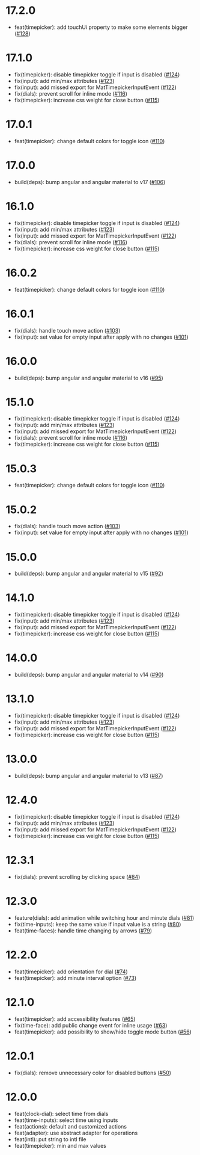# 17.2.0

- feat(timepicker): add touchUi property to make some elements bigger ([#128](https://github.com/dhutaryan/ngx-mat-timepicker/pull/128))

# 17.1.0

- fix(timepicker): disable timepicker toggle if input is disabled ([#124](https://github.com/dhutaryan/ngx-mat-timepicker/pull/124))
- fix(input): add min/max attributes ([#123](https://github.com/dhutaryan/ngx-mat-timepicker/pull/123))
- fix(input): add missed export for MatTimepickerInputEvent ([#122](https://github.com/dhutaryan/ngx-mat-timepicker/pull/122))
- fix(dials): prevent scroll for inline mode ([#116](https://github.com/dhutaryan/ngx-mat-timepicker/pull/116))
- fix(timepicker): increase css weight for close button ([#115](https://github.com/dhutaryan/ngx-mat-timepicker/pull/115))

# 17.0.1

- feat(timepicker): change default colors for toggle icon ([#110](https://github.com/dhutaryan/ngx-mat-timepicker/pull/110))

# 17.0.0

- build(deps): bump angular and angular material to v17 ([#106](https://github.com/dhutaryan/ngx-mat-timepicker/pull/106))

# 16.1.0

- fix(timepicker): disable timepicker toggle if input is disabled ([#124](https://github.com/dhutaryan/ngx-mat-timepicker/pull/124))
- fix(input): add min/max attributes ([#123](https://github.com/dhutaryan/ngx-mat-timepicker/pull/123))
- fix(input): add missed export for MatTimepickerInputEvent ([#122](https://github.com/dhutaryan/ngx-mat-timepicker/pull/122))
- fix(dials): prevent scroll for inline mode ([#116](https://github.com/dhutaryan/ngx-mat-timepicker/pull/116))
- fix(timepicker): increase css weight for close button ([#115](https://github.com/dhutaryan/ngx-mat-timepicker/pull/115))

# 16.0.2

- feat(timepicker): change default colors for toggle icon ([#110](https://github.com/dhutaryan/ngx-mat-timepicker/pull/110))

# 16.0.1

- fix(dials): handle touch move action ([#103](https://github.com/dhutaryan/ngx-mat-timepicker/pull/103))
- fix(input): set value for empty input after apply with no changes ([#101](https://github.com/dhutaryan/ngx-mat-timepicker/pull/101))

# 16.0.0

- build(deps): bump angular and angular material to v16 ([#95](https://github.com/dhutaryan/ngx-mat-timepicker/pull/95))

# 15.1.0

- fix(timepicker): disable timepicker toggle if input is disabled ([#124](https://github.com/dhutaryan/ngx-mat-timepicker/pull/124))
- fix(input): add min/max attributes ([#123](https://github.com/dhutaryan/ngx-mat-timepicker/pull/123))
- fix(input): add missed export for MatTimepickerInputEvent ([#122](https://github.com/dhutaryan/ngx-mat-timepicker/pull/122))
- fix(dials): prevent scroll for inline mode ([#116](https://github.com/dhutaryan/ngx-mat-timepicker/pull/116))
- fix(timepicker): increase css weight for close button ([#115](https://github.com/dhutaryan/ngx-mat-timepicker/pull/115))

# 15.0.3

- feat(timepicker): change default colors for toggle icon ([#110](https://github.com/dhutaryan/ngx-mat-timepicker/pull/110))

# 15.0.2

- fix(dials): handle touch move action ([#103](https://github.com/dhutaryan/ngx-mat-timepicker/pull/103))
- fix(input): set value for empty input after apply with no changes ([#101](https://github.com/dhutaryan/ngx-mat-timepicker/pull/101))

# 15.0.0

- build(deps): bump angular and angular material to v15 ([#92](https://github.com/dhutaryan/ngx-mat-timepicker/pull/92))

# 14.1.0

- fix(timepicker): disable timepicker toggle if input is disabled ([#124](https://github.com/dhutaryan/ngx-mat-timepicker/pull/124))
- fix(input): add min/max attributes ([#123](https://github.com/dhutaryan/ngx-mat-timepicker/pull/123))
- fix(input): add missed export for MatTimepickerInputEvent ([#122](https://github.com/dhutaryan/ngx-mat-timepicker/pull/122))
- fix(timepicker): increase css weight for close button ([#115](https://github.com/dhutaryan/ngx-mat-timepicker/pull/115))

# 14.0.0

- build(deps): bump angular and angular material to v14 ([#90](https://github.com/dhutaryan/ngx-mat-timepicker/pull/90))

# 13.1.0

- fix(timepicker): disable timepicker toggle if input is disabled ([#124](https://github.com/dhutaryan/ngx-mat-timepicker/pull/124))
- fix(input): add min/max attributes ([#123](https://github.com/dhutaryan/ngx-mat-timepicker/pull/123))
- fix(input): add missed export for MatTimepickerInputEvent ([#122](https://github.com/dhutaryan/ngx-mat-timepicker/pull/122))
- fix(timepicker): increase css weight for close button ([#115](https://github.com/dhutaryan/ngx-mat-timepicker/pull/115))

# 13.0.0

- build(deps): bump angular and angular material to v13 ([#87](https://github.com/dhutaryan/ngx-mat-timepicker/pull/87))

# 12.4.0

- fix(timepicker): disable timepicker toggle if input is disabled ([#124](https://github.com/dhutaryan/ngx-mat-timepicker/pull/124))
- fix(input): add min/max attributes ([#123](https://github.com/dhutaryan/ngx-mat-timepicker/pull/123))
- fix(input): add missed export for MatTimepickerInputEvent ([#122](https://github.com/dhutaryan/ngx-mat-timepicker/pull/122))
- fix(timepicker): increase css weight for close button ([#115](https://github.com/dhutaryan/ngx-mat-timepicker/pull/115))

# 12.3.1

- fix(dials): prevent scrolling by clicking space ([#84](https://github.com/dhutaryan/ngx-mat-timepicker/pull/84))

# 12.3.0

- feature(dials): add animation while switching hour and minute dials ([#81](https://github.com/dhutaryan/ngx-mat-timepicker/pull/81))
- fix(time-inputs): keep the same value if input value is a string ([#80](https://github.com/dhutaryan/ngx-mat-timepicker/pull/80))
- feat(time-faces): handle time changing by arrows ([#79](https://github.com/dhutaryan/ngx-mat-timepicker/pull/79))

# 12.2.0

- feat(timepicker): add orientation for dial ([#74](https://github.com/dhutaryan/ngx-mat-timepicker/pull/74))
- feat(timepicker): add minute interval option ([#73](https://github.com/dhutaryan/ngx-mat-timepicker/pull/73))

# 12.1.0

- feat(timepicker): add accessibility features ([#65](https://github.com/dhutaryan/ngx-mat-timepicker/pull/65))
- fix(time-face): add public change event for inline usage ([#63](https://github.com/dhutaryan/ngx-mat-timepicker/pull/63))
- feat(timepicker): add possibility to show/hide toggle mode button ([#56](https://github.com/dhutaryan/ngx-mat-timepicker/pull/56))

# 12.0.1

- fix(dials): remove unnecessary color for disabled buttons ([#50](https://github.com/dhutaryan/ngx-mat-timepicker/pull/50))

# 12.0.0

- feat(clock-dial): select time from dials
- feat(time-inputs): select time using inputs
- feat(actions): default and customized actions
- feat(adapter): use abstract adapter for operations
- feat(intl): put string to intl file
- feat(timepicker): min and max values
